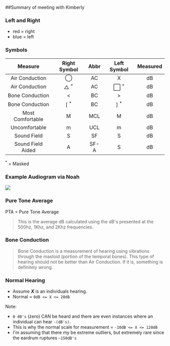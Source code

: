 ##Summary of meeting with Kimberly

### Left and Right

- red = right
- blue = left

### Symbols
 
Measure           | Right Symbol         | Abbr | Left Symbol              | Measured 
:----------------:|:--------------------:|:----:|:------------------------:|:--------:
Air Conduction    | &#9711;              |  AC  |      X                   |   dB     
Air Conduction    | &#9651; <sup>*</sup> |  AC  |   &#8414; <sup>*</sup>   |   dB     
Bone Conduction   | <                    |  BC  |      >                   |   dB     
Bone Conduction   | [ <sup>*</sup>       |  BC  |      ] <sup>*</sup>      |   dB    
Most Comfortable  | M                    |  MCL |      M                   |   dB     
Uncomfortable     | m                    |  UCL |      m                   |   dB     
Sound Field       | S                    |  SF  |      S                   |   dB     
Sound Field Aided | A                    | SF-A |      S                   |   dB     

<sup>*</sup> = Masked

### Example Audiogram via Noah

![](http://f.cl.ly/items/0J1D0Z223j2I2D0c1d3q/audiogram.png)

### Pure Tone Average

PTA = Pure Tone Average

> This is the average dB calculated using the dB's presented at the 500hz, 1Khz, and 2Khz frequencies.

### Bone Conduction

> Bone Conduction is a measurement of hearing using vibrations through the mastoid (portion of the temporal bones). This type of hearing should not be better than Air Conduction. If it is, something is definitely wrong.

### Normal Hearing

- Assume  ___X___ is an individuals hearing.
- Normal = `0dB <= X <= 20dB`

Note:

- `0 dB's` (zero) CAN be heard and there are even instances where an individual can hear `-(dB's)`. 
- This is why the normal scale for measurement = `-10dB <= X <= 120dB`
- I'm assuming that there my be extreme outliers, but extremely rare since the eardrum ruptures `~150dB's`

[1]: http://f.cl.ly/items/2e1y220R3c3k1H1K2146/triangle.png "Triangle"
[2]: http://f.cl.ly/items/451w3J2s2c1r0Q0D441V/changes.9.1.14.png "Circle"
[3]: http://f.cl.ly/items/2f0Y2g1Y411Q3y3Y0r1L/square.gif "Square"
[4]: http://f.cl.ly/items/0d1S3T2M2y213n0X0R24/left_angle.jpg "Left Angle"
[5]: http://f.cl.ly/items/0f1U0c1z3h2P1b2X2z0y/right_angle.png "Right Angle"
